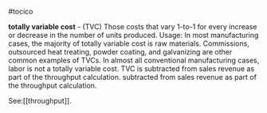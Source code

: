 #tocico

<b>totally variable cost</b> -  (TVC) Those costs that vary 1-to-1 for every increase or decrease in the number of units produced. 
Usage:  In most manufacturing cases, the majority of totally variable cost is raw materials. Commissions, outsourced heat treating, powder coating, and galvanizing are other common examples of TVCs. In almost all conventional manufacturing cases, labor is not a totally variable cost. TVC is subtracted from sales revenue as part of the throughput calculation. subtracted from sales revenue as part of the throughput calculation. 



See:[[throughput]].

